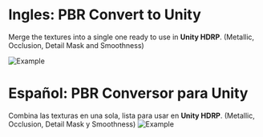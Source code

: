 # Ingles: PBR Convert to Unity
Merge the textures into a single one ready to use in **Unity HDRP**. (Metallic, Occlusion, Detail Mask and Smoothness)

![Example]([http://url/to/img.png](https://raw.githubusercontent.com/Dante-Leoncini/PBR_Convert_toUnity/main/unity_example.jpeg))

# Español: PBR Conversor para Unity
Combina las texturas en una sola, lista para usar en **Unity HDRP**. (Metallic, Occlusion, Detail Mask y Smoothness)
![Example]([http://url/to/img.png](https://raw.githubusercontent.com/Dante-Leoncini/PBR_Convert_toUnity/main/unity_example.jpeg))

